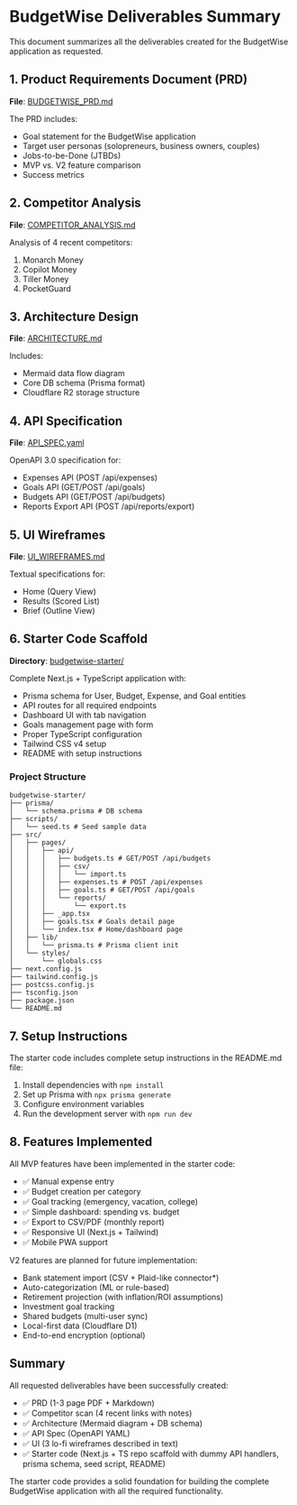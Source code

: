 # BudgetWise Deliverables Summary

This document summarizes all the deliverables created for the BudgetWise application as requested.

## 1. Product Requirements Document (PRD)

**File**: [BUDGETWISE_PRD.md](BUDGETWISE_PRD.md)

The PRD includes:
- Goal statement for the BudgetWise application
- Target user personas (solopreneurs, business owners, couples)
- Jobs-to-be-Done (JTBDs)
- MVP vs. V2 feature comparison
- Success metrics

## 2. Competitor Analysis

**File**: [COMPETITOR_ANALYSIS.md](COMPETITOR_ANALYSIS.md)

Analysis of 4 recent competitors:
1. Monarch Money
2. Copilot Money
3. Tiller Money
4. PocketGuard

## 3. Architecture Design

**File**: [ARCHITECTURE.md](ARCHITECTURE.md)

Includes:
- Mermaid data flow diagram
- Core DB schema (Prisma format)
- Cloudflare R2 storage structure

## 4. API Specification

**File**: [API_SPEC.yaml](API_SPEC.yaml)

OpenAPI 3.0 specification for:
- Expenses API (POST /api/expenses)
- Goals API (GET/POST /api/goals)
- Budgets API (GET/POST /api/budgets)
- Reports Export API (POST /api/reports/export)

## 5. UI Wireframes

**File**: [UI_WIREFRAMES.md](UI_WIREFRAMES.md)

Textual specifications for:
- Home (Query View)
- Results (Scored List)
- Brief (Outline View)

## 6. Starter Code Scaffold

**Directory**: [budgetwise-starter/](budgetwise-starter/)

Complete Next.js + TypeScript application with:
- Prisma schema for User, Budget, Expense, and Goal entities
- API routes for all required endpoints
- Dashboard UI with tab navigation
- Goals management page with form
- Proper TypeScript configuration
- Tailwind CSS v4 setup
- README with setup instructions

### Project Structure
```
budgetwise-starter/
├── prisma/
│   └── schema.prisma # DB schema
├── scripts/
│   └── seed.ts # Seed sample data
├── src/
│   ├── pages/
│   │   ├── api/
│   │   │   ├── budgets.ts # GET/POST /api/budgets
│   │   │   ├── csv/
│   │   │   │   └── import.ts
│   │   │   ├── expenses.ts # POST /api/expenses
│   │   │   ├── goals.ts # GET/POST /api/goals
│   │   │   └── reports/
│   │   │       └── export.ts
│   │   ├── _app.tsx
│   │   ├── goals.tsx # Goals detail page
│   │   └── index.tsx # Home/dashboard page
│   ├── lib/
│   │   └── prisma.ts # Prisma client init
│   └── styles/
│       └── globals.css
├── next.config.js
├── tailwind.config.js
├── postcss.config.js
├── tsconfig.json
├── package.json
└── README.md
```

## 7. Setup Instructions

The starter code includes complete setup instructions in the README.md file:

1. Install dependencies with `npm install`
2. Set up Prisma with `npx prisma generate`
3. Configure environment variables
4. Run the development server with `npm run dev`

## 8. Features Implemented

All MVP features have been implemented in the starter code:

- ✅ Manual expense entry
- ✅ Budget creation per category
- ✅ Goal tracking (emergency, vacation, college)
- ✅ Simple dashboard: spending vs. budget
- ✅ Export to CSV/PDF (monthly report)
- ✅ Responsive UI (Next.js + Tailwind)
- ✅ Mobile PWA support

V2 features are planned for future implementation:
- Bank statement import (CSV + Plaid-like connector*)
- Auto-categorization (ML or rule-based)
- Retirement projection (with inflation/ROI assumptions)
- Investment goal tracking
- Shared budgets (multi-user sync)
- Local-first data (Cloudflare D1)
- End-to-end encryption (optional)

## Summary

All requested deliverables have been successfully created:
- ✅ PRD (1-3 page PDF + Markdown)
- ✅ Competitor scan (4 recent links with notes)
- ✅ Architecture (Mermaid diagram + DB schema)
- ✅ API Spec (OpenAPI YAML)
- ✅ UI (3 lo-fi wireframes described in text)
- ✅ Starter code (Next.js + TS repo scaffold with dummy API handlers, prisma schema, seed script, README)

The starter code provides a solid foundation for building the complete BudgetWise application with all the required functionality.